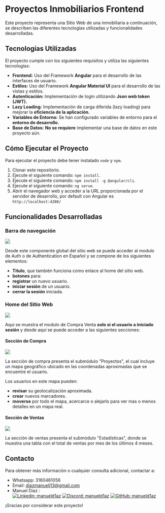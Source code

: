 # Proyectos Inmobiliarios Frontend

Este proyecto representa una Sitio Web de una inmobiliaria a continuación, se describen las diferentes tecnologías utilizadas y funcionalidades desarrolladas.

## Tecnologías Utilizadas

El proyecto cumple con los siguientes requisitos y utiliza las siguientes tecnologías:

- __Frontend:__ Uso del Framework __Angular__ para el desarrollo de las interfaces de usuario.
- __Estilos:__ Uso del Framework __Angular Material UI__ para el desarrollo de las vistas y estilos.
- __Autenticación:__ Implementación de login utilizando __Json web token (JWT).__
- __Lazy Loading:__ Implementación de carga diferida (lazy loading) para mejorar la __eficiencia de la aplicación.__
- __Variables de Entorno:__ Se han configurado variables de entorno para el __entorno de desarrollo.__
- __Base de Datos:__ __No se requiere__ implementar una base de datos en este proyecto aún.

## Cómo Ejecutar el Proyecto

Para ejecutar el proyecto debe tener instalado `node` y `npm`.

1. Clonar este repositorio.
2. Ejecute el siguiente comando: `npm install`.
3. Ejecute el siguiente comando: `npm install -g @angular/cli`.
4. Ejecute el siguiente comando: `ng serve`.
5. Abrir el navegador web y acceder a la URL proporcionada por el servidor de desarrollo, por default con Angular es `http://localhost:4200/`

## Funcionalidades Desarrolladas

### __Barra de navegación__

<!-- Screenshoot -->
<img align="center" src="https://github.com/manueld1az/Proyectos-Inmobiliarios-Frontend/blob/main/Images/1_Registro%20Usuario_2023-06-23-140742_1366x768.png"/>

Desde este componente global del sitio web se puede acceder al modulo de Auth o de Authentication en Español y se compone de los siguientes elementos:

- __Titulo__, que también funciona como enlace al home del sitio web.
- __botones__ para:
- __registrar__ un nuevo usuario.
- __iniciar sesión__ de un usuario.
- __cerrar la sesión__ iniciada.

### __Home del Sitio Web__

<!-- Screenshoot -->
<img align="center" src="https://github.com/manueld1az/Proyectos-Inmobiliarios-Frontend/blob/main/Images/3_privada%20Home%20del%20modulo%20Compra%20y%20Venta_2023-06-23-140742_1366x768.png"/>

Aquí se muestra el modulo de Compra Venta __solo si el usuario a iniciado sesión__ y desde aqui se puede acceder a las siguientes secciones:

#### __Sección de Compra__

<!-- Screenshoot -->
<img align="center" src="https://github.com/manueld1az/Proyectos-Inmobiliarios-Frontend/blob/main/Images/5_privada%20Mapa%20dentro%20del%20componente%20Proyectos_2023-06-23-140742_1366x768.png"/>

La sección de compra presenta el submódulo "Proyectos", el cual incluye un mapa geográfico ubicado en las coordenadas aproximadas que se encuentre el usuario.

Los usuarios en este mapa pueden:
- __revisar__ su geolocalización aproximada.
- __crear__ nuevos marcadores.
- __moverse__ por todo el mapa, acercarce o alejarlo para ver mas o menos detalles en un mapa real.

#### __Sección de Ventas__

<!-- Screenshoot -->
<img align="center" src="https://github.com/manueld1az/Proyectos-Inmobiliarios-Frontend/blob/main/Images/6_privada%20Estadisticas%20dentro%20del%20componente%20Venta_2023-06-23-140742_1366x768.png"/>

La sección de ventas presenta el submódulo "Estadísticas", donde se muestra una tabla con el total de ventas por mes de los últimos 4 meses.

## Contacto

Para obtener más información o cualquier consulta adicional, contactar a:
- Whatsapp: 3160461056
- Email: diazmanuelj13@gmail.com
- Manuel Diaz : <br> [![Linkedin: manueld1az](https://img.shields.io/badge/-manueld1az-blue?style=flat&logo=Linkedin&logoColor=white&link=https://www.linkedin.com/in/manueld1az-p-singh/)](https://www.linkedin.com/in/manueld1az)
[![Discord: manueld1az](https://img.shields.io/badge/-manueld1az-purple?style=flat&logo=Discord&logoColor=white&link=https://www.discord.com/in/manueld1az-p-singh/)](https://discord.gg/zPw5BUwYKz)
[![GitHub: manueld1az](https://img.shields.io/badge/-manueld1az-gray?style=flat&logo=GitHub&logoColor=white&link=https://www.github.com/manueld1az-p-singh/)](https://github.com/manueld1az)


¡Gracias por considerar este proyecto!
